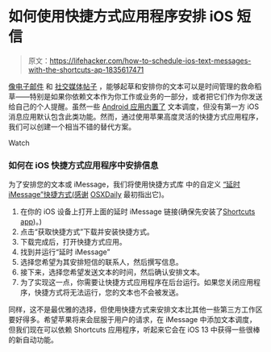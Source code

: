 # 如何使用快捷方式应用程序安排 iOS 短信

> 原文：<https://lifehacker.com/how-to-schedule-ios-text-messages-with-the-shortcuts-ap-1835617471>

[像电子邮件](https://lifehacker.com/how-to-schedule-emails-with-gmails-new-feature-1833717623) 和 [社交媒体帖子](https://lifehacker.com/the-beginners-guide-to-ifttt-1819624556) ，能够起草和安排你的文本可以是时间管理的救命稻草——特别是如果你依赖文本作为你工作或业务的一部分，或者把它们作为你发送给自己的个人提醒。虽然一些 [Android 应用内置了](https://lifehacker.com/how-to-schedule-text-messages-on-android-1831323365) 文本调度，但没有第一方 iOS 消息应用默认包含此类功能。然而，通过使用苹果高度灵活的快捷方式应用程序，我们可以创建一个相当不错的替代方案。

Watch

### 如何在 iOS 快捷方式应用程序中安排信息

为了安排您的文本或 iMessage，我们将使用快捷方式库 中的自定义 [“延时 iMessage”快捷方式(感谢](https://shortcutsgallery.com/shortcuts/delayed-time-imessage/) [OSXDaily](http://osxdaily.com/2019/02/04/how-schedule-sending-message-iphone/) 最初指出它)。

1.  在你的 iOS 设备上打开上面的延时 iMessage 链接(确保先安装了[Shortcuts app](https://apps.apple.com/us/app/shortcuts/id915249334))。)
2.  点击“获取快捷方式”下载并安装快捷方式。
3.  下载完成后，打开快捷方式应用。
4.  找到并运行“延时 iMessage”
5.  选择您希望为其安排短信的联系人，然后撰写信息。
6.  接下来，选择您希望发送文本的时间，然后确认安排文本。
7.  为了实现这一点，你需要让快捷方式应用程序在后台运行。如果您关闭应用程序，快捷方式将无法运行，您的文本也不会被发送。

同样，这不是最优雅的选择，但使用快捷方式来安排文本比其他一些第三方工作区要好得多。希望苹果将来会屈服于用户的请求，在 iMessage 中添加文本调度，但我们现在可以依赖 Shortcuts 应用程序，听起来它会在 iOS 13 中获得一些很棒的新自动功能。